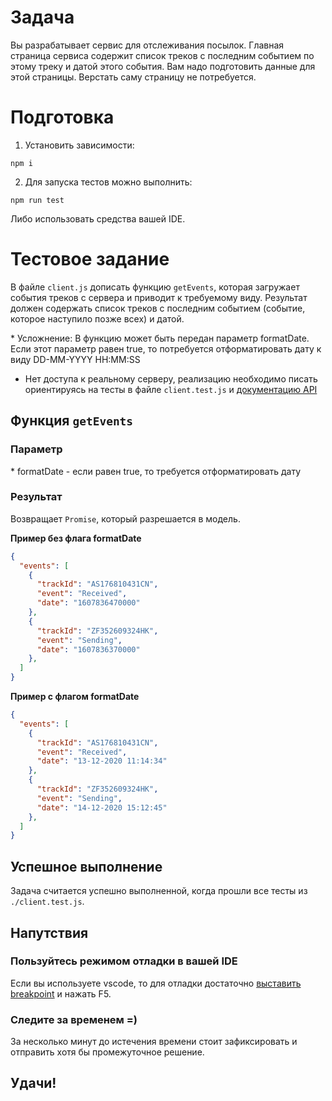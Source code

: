 # Задача

Вы разрабатывает сервис для отслеживания посылок. Главная страница сервиса содержит список треков с последним событием по этому треку и датой этого события. Вам надо подготовить данные для этой страницы. Верстать саму страницу не потребуется.

# Подготовка

1. Установить зависимости:

```
npm i
```

2. Для запуска тестов можно выполнить:

```
npm run test
```

Либо использовать средства вашей IDE.

# Тестовое задание

В файле `client.js` дописать функцию `getEvents`, которая загружает события треков с сервера и приводит к требуемому виду.
Результат должен содержать список треков с последним событием (событие, которое наступило позже всех) и датой.

\* Усложнение:
В функцию может быть передан параметр formatDate. Если этот параметр равен true, то потребуется отформатировать дату к виду DD-MM-YYYY HH:MM:SS

- Нет доступа к реальному серверу, реализацию необходимо писать ориентируясь на тесты в файле `client.test.js` и [документацию API](./API.md)

## Функция `getEvents`

### Параметр

  \* formatDate - если равен true, то требуется отформатировать дату

### Результат

Возвращает `Promise`, который разрешается в модель.

**Пример без флага formatDate**

```json
{
  "events": [
    {
      "trackId": "AS176810431CN",
      "event": "Received",
      "date": "1607836470000"
    },
    {
      "trackId": "ZF352609324HK",
      "event": "Sending",
      "date": "1607836370000"
    },
  ]
}
```

**Пример c флагом formatDate**

```json
{
  "events": [
    {
      "trackId": "AS176810431CN",
      "event": "Received",
      "date": "13-12-2020 11:14:34"
    },
    {
      "trackId": "ZF352609324HK",
      "event": "Sending",
      "date": "14-12-2020 15:12:45"
    },
  ]
}
```

## Успешное выполнение

Задача считается успешно выполненной, когда прошли все тесты из `./client.test.js`.

## Напутствия

### Пользуйтесь режимом отладки в вашей IDE

Если вы используете vscode, то для отладки достаточно [выставить breakpoint](https://code.visualstudio.com/docs/editor/debugging) и нажать F5.

### Следите за временем =)

За несколько минут до истечения времени стоит зафиксировать и отправить хотя бы промежуточное решение.

## Удачи!
